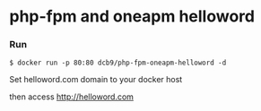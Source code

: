 # php-fpm and oneapm helloword

### Run

```
$ docker run -p 80:80 dcb9/php-fpm-oneapm-helloword -d
```

Set helloword.com domain to your docker host

then access http://helloword.com
